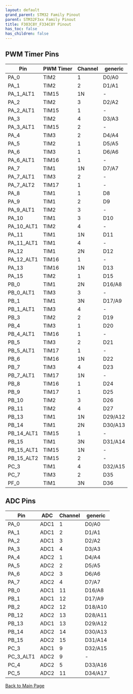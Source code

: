```yaml
---
layout: default
grand_parent: STM32 Family Pinout
parent: STM32F3xx Family Pinout
title: F303C8Y_F334C8Y Pinout
has_toc: false
has_children: false
---
```


## PWM Timer Pins

| Pin | PWM Timer | Channel | generic |
| --- | --- | --- | --- |
| PA_0 | TIM2 | 1 | D0/A0 |
| PA_1 | TIM2 | 2 | D1/A1 |
| PA_1_ALT1 | TIM15 | 1N | - |
| PA_2 | TIM2 | 3 | D2/A2 |
| PA_2_ALT1 | TIM15 | 1 | - |
| PA_3 | TIM2 | 4 | D3/A3 |
| PA_3_ALT1 | TIM15 | 2 | - |
| PA_4 | TIM3 | 2 | D4/A4 |
| PA_5 | TIM2 | 1 | D5/A5 |
| PA_6 | TIM3 | 1 | D6/A6 |
| PA_6_ALT1 | TIM16 | 1 | - |
| PA_7 | TIM1 | 1N | D7/A7 |
| PA_7_ALT1 | TIM3 | 2 | - |
| PA_7_ALT2 | TIM17 | 1 | - |
| PA_8 | TIM1 | 1 | D8 |
| PA_9 | TIM1 | 2 | D9 |
| PA_9_ALT1 | TIM2 | 3 | - |
| PA_10 | TIM1 | 3 | D10 |
| PA_10_ALT1 | TIM2 | 4 | - |
| PA_11 | TIM1 | 1N | D11 |
| PA_11_ALT1 | TIM1 | 4 | - |
| PA_12 | TIM1 | 2N | D12 |
| PA_12_ALT1 | TIM16 | 1 | - |
| PA_13 | TIM16 | 1N | D13 |
| PA_15 | TIM2 | 1 | D15 |
| PB_0 | TIM1 | 2N | D16/A8 |
| PB_0_ALT1 | TIM3 | 3 | - |
| PB_1 | TIM1 | 3N | D17/A9 |
| PB_1_ALT1 | TIM3 | 4 | - |
| PB_3 | TIM2 | 2 | D19 |
| PB_4 | TIM3 | 1 | D20 |
| PB_4_ALT1 | TIM16 | 1 | - |
| PB_5 | TIM3 | 2 | D21 |
| PB_5_ALT1 | TIM17 | 1 | - |
| PB_6 | TIM16 | 1N | D22 |
| PB_7 | TIM3 | 4 | D23 |
| PB_7_ALT1 | TIM17 | 1N | - |
| PB_8 | TIM16 | 1 | D24 |
| PB_9 | TIM17 | 1 | D25 |
| PB_10 | TIM2 | 3 | D26 |
| PB_11 | TIM2 | 4 | D27 |
| PB_13 | TIM1 | 1N | D29/A12 |
| PB_14 | TIM1 | 2N | D30/A13 |
| PB_14_ALT1 | TIM15 | 1 | - |
| PB_15 | TIM1 | 3N | D31/A14 |
| PB_15_ALT1 | TIM15 | 1N | - |
| PB_15_ALT2 | TIM15 | 2 | - |
| PC_3 | TIM1 | 4 | D32/A15 |
| PC_7 | TIM3 | 2 | D35 |
| PF_0 | TIM1 | 3N | D36 |


## ADC Pins

| Pin | ADC | Channel | generic |
| --- | --- | --- | --- |
| PA_0 | ADC1 | 1 | D0/A0 |
| PA_1 | ADC1 | 2 | D1/A1 |
| PA_2 | ADC1 | 3 | D2/A2 |
| PA_3 | ADC1 | 4 | D3/A3 |
| PA_4 | ADC2 | 1 | D4/A4 |
| PA_5 | ADC2 | 2 | D5/A5 |
| PA_6 | ADC2 | 3 | D6/A6 |
| PA_7 | ADC2 | 4 | D7/A7 |
| PB_0 | ADC1 | 11 | D16/A8 |
| PB_1 | ADC1 | 12 | D17/A9 |
| PB_2 | ADC2 | 12 | D18/A10 |
| PB_12 | ADC2 | 13 | D28/A11 |
| PB_13 | ADC1 | 13 | D29/A12 |
| PB_14 | ADC2 | 14 | D30/A13 |
| PB_15 | ADC2 | 15 | D31/A14 |
| PC_3 | ADC1 | 9 | D32/A15 |
| PC_3_ALT1 | ADC2 | 9 | - |
| PC_4 | ADC2 | 5 | D33/A16 |
| PC_5 | ADC2 | 11 | D34/A17 |


[Back to Main Page](../../)
